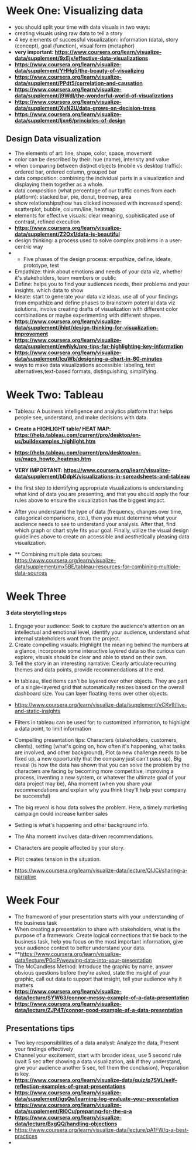 # Week One: Visualizing data
- you should split your time with data visuals in two ways:
- creating visuals using raw data to tell a story
- 4 key elements of successful visualization: information (data), story (concept), goal (function), visual form (metaphor)
- **very important: https://www.coursera.org/learn/visualize-data/supplement/9xEjx/effective-data-visualizations**
- **https://www.coursera.org/learn/visualize-data/supplement/YHHg5/the-beauty-of-visualizing**
- **https://www.coursera.org/learn/visualize-data/supplement/PPdt5/correlation-and-causation**
- **https://www.coursera.org/learn/visualize-data/supplement/j9Wdl/the-wonderful-world-of-visualizations**
- **https://www.coursera.org/learn/visualize-data/supplement/XvN2U/data-grows-on-decision-trees**
- **https://www.coursera.org/learn/visualize-data/supplement/Ijxn6/principles-of-design**
## Design Data visualization
- The elements of art: line, shape, color, space, movement
- color can be described by their: hue (name), intensity and value
- when comparing between distinct objects (mobile vs desktop traffic): ordered bar, ordered column, grouped bar
- data composition: combining the individual parts in a visualization and displaying them together as a whole. 
- data composition (what percentage of our traffic comes from each platform): stacked bar, pie, donut, treemap, area
- show relationships(how has clicked increased with increased spend): scatterplot, bubble, column/line, heatmap
- elements for effective visuals: clear meaning, sophisticated use of contrast, refined execution
- **https://www.coursera.org/learn/visualize-data/supplement/Z2Ox1/data-is-beautiful**
- design thinking: a process used to solve complex problems in a user-centric way
- - Five phases of the design process: empathize, define, ideate, prototype, test
- Empathize: think about emotions and needs of your data viz, whether it's stakeholders, team members or public
- Define: helps you to find your audiences needs, their problems and your insights. which data to show
- Ideate: start to generate your data viz ideas. use all of your findings from empathize and define phases to brainstorm potential data viz solutions, involve creating  drafts of visualization with different color combinations or maybe experimenting with different shapes. 
- **https://www.coursera.org/learn/visualize-data/supplement/ihlqt/design-thinking-for-visualization-improvement**
- **https://www.coursera.org/learn/visualize-data/supplement/ewNyk/pro-tips-for-highlighting-key-information**
- **https://www.coursera.org/learn/visualize-data/supplement/IcuWb/designing-a-chart-in-60-minutes**
- ways to make data visualizations accessible: labeling, text alternatives,text-based formats, distinguishing, simplifying. 
 
# Week Two: Tableau
- Tableau: A business intelligence and analytics platform that helps people see, understand, and make decisions with data.
- **Create a HIGHLIGHT table/ HEAT MAP: https://help.tableau.com/current/pro/desktop/en-us/buildexamples_highlight.htm**
- **https://help.tableau.com/current/pro/desktop/en-us/maps_howto_heatmap.htm**
- **VERY IMPORTANT: https://www.coursera.org/learn/visualize-data/supplement/bDdpK/visualizations-in-spreadsheets-and-tableau**
- the first step to identifying appropriate visualizations is understanding what kind of data you are presenting, and that you should apply the four rules above to ensure the visualization has the biggest impact.
- After you understand the type of data (frequency, changes over time, categorical comparisons, etc.), then you must determine what your audience needs to see to understand your analysis. After that, find which graph or chart style fits your goal. Finally, utilize the visual design guidelines above to create an accessible and aesthetically pleasing data visualization.

- ** Combining multiple data sources: https://www.coursera.org/learn/visualize-data/supplement/mx5BE/tableau-resources-for-combining-multiple-data-sources 

# Week Three

#### 3 data storytelling steps
1. Engage your audience: Seek to capture the audience's attention on an intellectual and emotional level, identify your audience,  understand what internal stakeholders want from the project.
2. Create compelling visuals: Highlight the meaning behind the numbers at a glance, incorporate some interactive layered data so the curious can explore, visuals should be clear and able to stand on their own.
3. Tell the story in an interesting narrative: Clearly articulate recurring themes and data points, provide recommendations at the end.


- In tableau, tiled items can't be layered over other objects. They are part of a single-layered grid that automatically resizes based on the overall dashboard size. You can layer floating items over other objects.

- https://www.coursera.org/learn/visualize-data/supplement/vCKv9/live-and-static-insights

- Filters in tableau can be used for: to customized information, to highlight a data point, to limit information


- Compelling presentation tips: Characters (stakeholders, customers, clients), setting (what's going on, how often it's happening, what tasks are involved, and other background), Plot (a new challenge needs to be fixed up, a new opportunity that the company just can't pass up), Big reveal (is how the data has shown that you can solve the problem by the characters are facing by becoming more competitive, improving a process, inventing a new system, or whatever the ultimate goal of your data project may be), Aha moment (when you share your recommendations and explain why you think they'll help your company be successful)
- The big reveal is how data solves the problem. Here, a timely marketing campaign could increase lumber sales
- Setting is what's happening and other background info.
- The Aha moment involves data-driven recommendations. 
- Characters are people affected by your story. 
- Plot creates tension in the situation. 
- https://www.coursera.org/learn/visualize-data/lecture/QlJCi/sharing-a-narrative

# Week Four
- The frameword of your presentation starts with your understanding of the business task
- When creating a presentation to share with stakeholders, what is the purpose of a framework: Create logical connections that tie back to the business task, help you focus on the most important information, give your audience context to better understand your data.
- **https://www.coursera.org/learn/visualize-data/lecture/P0cIP/weaving-data-into-your-presentation
- The McCandless Method: Introduce the graphic by name, answer obvious questions before they're asked, state the insight of your graphic, call out data to support that insight, tell your audience why it matters
- **https://www.coursera.org/learn/visualize-data/lecture/SYW63/connor-messy-example-of-a-data-presentation**
- **https://www.coursera.org/learn/visualize-data/lecture/ZJP4T/connor-good-example-of-a-data-presentation**

## Presentations tips
- Two key responsibilities of a data analyst: Analyze the data, Present your findings effectively
- Channel your excitement, start with broader ideas, use 5 second rule (wait 5 sec after showing a data visualization, ask if they understand, give your audience another 5 sec, tell them the conclusion), Preparation is key. 
- **https://www.coursera.org/learn/visualize-data/quiz/p7SVL/self-reflection-examples-of-great-presentations**
- **https://www.coursera.org/learn/visualize-data/supplement/igsQe/learning-log-evaluate-your-presentation**
- **https://www.coursera.org/learn/visualize-data/supplement/RI0Cu/preparing-for-the-q-a**
- **https://www.coursera.org/learn/visualize-data/lecture/BxgQQ/handling-objections**
- https://www.coursera.org/learn/visualize-data/lecture/pA1FW/q-a-best-practices
- 

